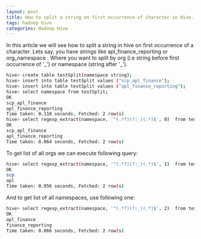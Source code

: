 ```yaml
---
layout: post
title: How to split a string on first occurrence of character in Hive.
tags: hadoop hive
categories: Hadoop Hive
---
```

<div class="toc"></div>

In this article we will see how to split a string in hive on first occurrence of a character. Lets say, you have strings like apl_finance_reporting or org_namespace . Where you want to split by org (i.e string before first occurrence of '\_') or namespace (string after '\_').

```bash
hive> create table testSplit(namespace string);
hive> insert into table testSplit values ("scp_apl_finance");
hive> insert into table testSplit values ("apl_finance_reporting");
hive> select namespace from testSplit;
OK
scp_apl_finance
apl_finance_reporting
Time taken: 0.118 seconds, Fetched: 2 row(s)
hive> select regexp_extract(namespace, '^(.*?)(?:_)(.*)$', 0)  from testSplit;
OK
scp_apl_finance
apl_finance_reporting
Time taken: 0.064 seconds, Fetched: 2 row(s)
```

To get list of all orgs we can execute following query:

```bash
hive> select regexp_extract(namespace, '^(.*?)(?:_)(.*)$', 1)  from testSplit;
OK
scp
apl
Time taken: 0.056 seconds, Fetched: 2 row(s)
```

And to get list of all namespaces, use following one:

```bash
hive> select regexp_extract(namespace, '^(.*?)(?:_)(.*)$', 2)  from testSplit;
OK
apl_finance
finance_reporting
Time taken: 0.066 seconds, Fetched: 2 row(s)
```
